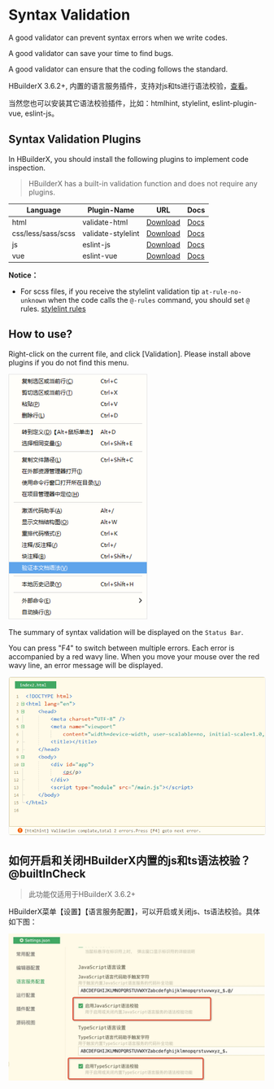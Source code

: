 # Syntax Validation

A good validator can prevent syntax errors when we write codes.

A good validator can save your time to find bugs.

A good validator can ensure that the coding follows the standard.

HBuilderX 3.6.2+, 内置的语言服务插件，支持对js和ts进行语法校验，[查看](#builtInCheck)。

当然您也可以安装其它语法校验插件，比如：htmlhint, stylelint, eslint-plugin-vue, eslint-js。

## Syntax Validation Plugins

In HBuilderX, you should install the following plugins to implement code inspection.

> HBuilderX has a built-in validation function and does not require any plugins.

|Language			|Plugin-Name			|URL																|Docs											|
|--				|--					|--																		|--													|
|html			|validate-html		|[Download](https://ext.dcloud.net.cn/plugin?name=validate-html)		|[Docs](/Tutorial/extension/validate-html)		|
|css/less/sass/scss	|validate-stylelint	| [Download](https://ext.dcloud.net.cn/plugin?name=validate-stylelint)	|[Docs](/Tutorial/extension/validate-stylelint)	|
|js				|eslint-js			|[Download](https://ext.dcloud.net.cn/plugin?name=eslint-js)			|[Docs](/Tutorial/extension/eslint-js)			|
|vue			|eslint-vue			|[Download](https://ext.dcloud.net.cn/plugin?name=eslint-vue)			|[Docs](/Tutorial/extension/eslint-vue)			|

**Notice：**
- For scss files, if you receive the stylelint validation tip `at-rule-no-unknown` when the code calls the `@-rules` command, you should set `@` rules. [stylelint rules](http://stylelint.cn/user-guide/rules/#at-rule)

## How to use?

Right-click on the current file, and click [Validation]. Please install above plugins if you do not find this menu.

<img src="/static/snapshots/tutorial/syntaxcheck/syntaxcheck.png" style="zoom:90%;" />

The summary of syntax validation will be displayed on the `Status Bar`.

You can press "F4" to switch between multiple errors. Each error is accompanied by a red wavy line. When you move your mouse over the red wavy line, an error message will be displayed.

<img src="/static/snapshots/tutorial/syntaxcheck/plugins-syntax-check-01.en.png" style="zoom: 90%;border:1px solid #eee;border-radius: 5px;" />

## 如何开启和关闭HBuilderX内置的js和ts语法校验？@builtInCheck

> 此功能仅适用于HBuilderX 3.6.2+

HBuilderX菜单【设置】【语言服务配置】，可以开启或关闭js、ts语法校验。具体如下图：

<img src="/static/snapshots/tutorial/syntaxcheck/hx_settings_sytax_check.jpg" class="hd-img" />
